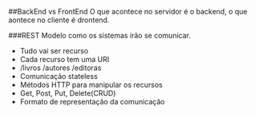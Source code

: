 ##BackEnd vs FrontEnd
O que acontece no servidor é o backend, o que aontece no cliente é drontend.

###REST
Modelo como os sistemas irão se comunicar.
- Tudo vai ser recurso
- Cada recurso tem uma URI
- /livros /autores /editoras
- Comunicação stateless
- Métodos HTTP para manipular os recursos
- Get, Post, Put, Delete(CRUD)
- Formato de representação da comunicação